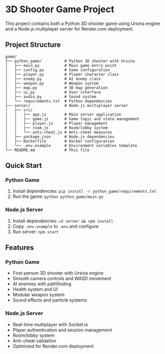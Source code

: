 # 3D Shooter Game Project

This project contains both a Python 3D shooter game using Ursina engine and a Node.js multiplayer server for Render.com deployment.

## Project Structure

```
game/
├── python_game/          # Python 3D shooter with Ursina
│   ├── main.py           # Main game entry point
│   ├── config.py         # Game configuration
│   ├── player.py         # Player character class
│   ├── enemy.py          # AI enemy class
│   ├── weapon.py         # Weapon system
│   ├── map.py            # 3D map generation
│   ├── ui.py             # User interface
│   ├── audio.py          # Sound system
│   └── requirements.txt  # Python dependencies
├── server/               # Node.js multiplayer server
│   ├── src/
│   │   ├── app.js        # Main server application
│   │   ├── game.js       # Game logic and state management
│   │   ├── player.js     # Player management
│   │   ├── room.js       # Room/lobby system
│   │   └── anti-cheat.js # Anti-cheat measures
│   ├── package.json      # Node.js dependencies
│   ├── Dockerfile        # Docker configuration
│   └── .env.example      # Environment variables template
└── README.md             # This file
```

## Quick Start

### Python Game
1. Install dependencies: `pip install -r python_game/requirements.txt`
2. Run the game: `python python_game/main.py`

### Node.js Server
1. Install dependencies: `cd server && npm install`
2. Copy `.env.example` to `.env` and configure
3. Run server: `npm start`

## Features

### Python Game
- First-person 3D shooter with Ursina engine
- Smooth camera controls and WASD movement
- AI enemies with pathfinding
- Health system and UI
- Modular weapon system
- Sound effects and particle systems

### Node.js Server
- Real-time multiplayer with Socket.io
- Player authentication and session management
- Room/lobby system
- Anti-cheat validation
- Optimized for Render.com deployment
